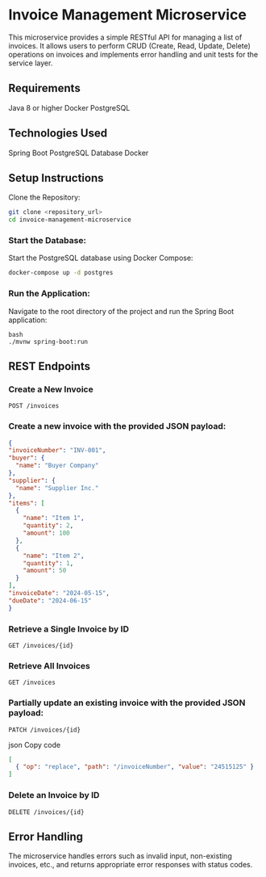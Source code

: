 # Invoice Management Microservice
This microservice provides a simple RESTful API for managing a list of invoices. It allows users to perform CRUD (Create, Read, Update, Delete) operations on invoices and implements error handling and unit tests for the service layer.

## Requirements
Java 8 or higher
Docker
PostgreSQL
## Technologies Used
Spring Boot
PostgreSQL Database
Docker
## Setup Instructions
Clone the Repository:

```bash
git clone <repository_url>
cd invoice-management-microservice
```
### Start the Database:
Start the PostgreSQL database using Docker Compose:

```bash
docker-compose up -d postgres
```
### Run the Application:
Navigate to the root directory of the project and run the Spring Boot application:

```
bash
./mvnw spring-boot:run
```

## REST Endpoints
### Create a New Invoice
```
POST /invoices
``` 
### Create a new invoice with the provided JSON payload:

```json
{
"invoiceNumber": "INV-001",
"buyer": {
  "name": "Buyer Company"
},
"supplier": {
  "name": "Supplier Inc."
},
"items": [
  {
    "name": "Item 1",
    "quantity": 2,
    "amount": 100
  },
  {
    "name": "Item 2",
    "quantity": 1,
    "amount": 50
  }
],
"invoiceDate": "2024-05-15",
"dueDate": "2024-06-15"
}
```
### Retrieve a Single Invoice by ID
```
GET /invoices/{id}
```
### Retrieve All Invoices
```
GET /invoices
```
### Partially update an existing invoice with the provided JSON payload:
```
PATCH /invoices/{id}
```
json
Copy code
```json
[
  { "op": "replace", "path": "/invoiceNumber", "value": "24515125" }
]
```
### Delete an Invoice by ID
```
DELETE /invoices/{id}
```
## Error Handling
The microservice handles errors such as invalid input, non-existing invoices, etc., and returns appropriate error responses with status codes.